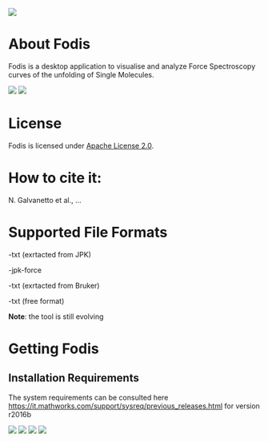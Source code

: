 
[<img src="https://raw.githubusercontent.com/PRIDE-Toolsuite/pride-inspector/master/wiki/download.png">](https://github.com/nicolagalvanetto/Fodis/archive/master.zip)

# About Fodis

Fodis is a desktop application to visualise and analyze Force Spectroscopy curves of the unfolding of Single Molecules.

<img src="https://github.com/nicolagalvanetto/Fodis/blob/master/Fodis_SourceCode_MATLAB/Fodis1.0/afm-ot.JPG">
<img src="https://github.com/nicolagalvanetto/Fodis/blob/master/Fodis_SourceCode_MATLAB/Fodis1.0/view.JPG">



# License

Fodis is licensed under [Apache License 2.0](http://www.apache.org/licenses/LICENSE-2.0.txt).

# How to cite it:

N. Galvanetto et al., ...


# Supported File Formats

-txt (exrtacted from JPK) 

-jpk-force

-txt (exrtacted from Bruker)

-txt (free format)

**Note**: the tool is still evolving

# Getting Fodis

## Installation Requirements

The system requirements can be consulted here 
https://it.mathworks.com/support/sysreq/previous_releases.html
for version r2016b

<img src="https://github.com/nicolagalvanetto/Fodis/blob/master/Fodis_SourceCode_MATLAB/Fodis1.0/view4.JPG">

<img src="https://github.com/nicolagalvanetto/Fodis/blob/master/Fodis_SourceCode_MATLAB/Fodis1.0/view2.JPG">

<img src="https://github.com/nicolagalvanetto/Fodis/blob/master/Fodis_SourceCode_MATLAB/Fodis1.0/view3.JPG">

<img src="https://github.com/nicolagalvanetto/Fodis/blob/master/Fodis_SourceCode_MATLAB/Fodis1.0/view5.JPG">




